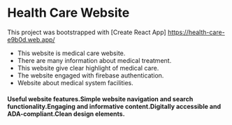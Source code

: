 # Health Care Website

This project was bootstrapped with [Create React App] https://health-care-e9b0d.web.app/

- This website is medical care website.
- There are many information about medical treatment.
- This website give clear highlight of medical care.
- The website engaged with firebase authentication.
- Website about medical system facilities.

#### Useful website features.Simple website navigation and search functionality.Engaging and informative content.Digitally accessible and ADA-compliant.Clean design elements.
